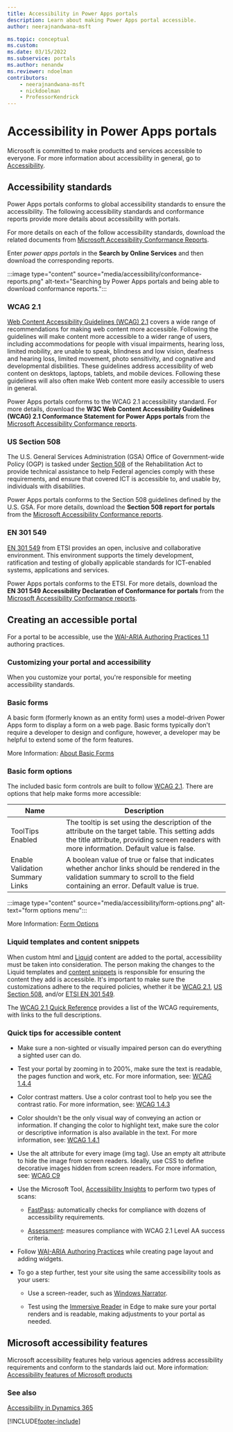 ```yaml
---
title: Accessibility in Power Apps portals
description: Learn about making Power Apps portal accessible.
author: neerajnandwana-msft

ms.topic: conceptual
ms.custom: 
ms.date: 03/15/2022
ms.subservice: portals
ms.author: nenandw
ms.reviewer: ndoelman
contributors:
    - neerajnandwana-msft
    - nickdoelman
    - ProfessorKendrick
---
```

 
# Accessibility in Power Apps portals

Microsoft is committed to make products and services accessible to everyone. For more information about accessibility in general, go to [Accessibility](https://www.microsoft.com/accessibility).

## Accessibility standards

Power Apps portals conforms to global accessibility standards to ensure the accessibility. The following accessibility standards and conformance reports provide more details about accessibility with portals.

For more details on each of the follow accessibility standards, download the related documents from [Microsoft Accessibility Conformance Reports](https://cloudblogs.microsoft.com/industry-blog/government/2018/09/11/accessibility-conformance-reports/).

Enter *power apps portals* in the **Search by Online Services** and then download the corresponding reports.

:::image type="content" source="media/accessibility/conformance-reports.png" alt-text="Searching by Power Apps portals and being able to download conformance reports.":::

### WCAG 2.1

[Web Content Accessibility Guidelines (WCAG) 2.1](https://www.w3.org/TR/WCAG21/) covers a wide range of recommendations for making web content more accessible. Following the guidelines will make content more accessible to a wider range of users, including accommodations for people with visual impairments, hearing loss, limited mobility, are unable to speak, blindness and low vision, deafness and hearing loss, limited movement, photo sensitivity, and cognative and developmental disbilities. These guidelines address accessibility of web content on desktops, laptops, tablets, and mobile devices. Following these guidelines will also often make Web content more easily accessible to users in general.

Power Apps portals conforms to the WCAG 2.1 accessibility standard. For more details, download the **W3C Web Content Accessibility Guidelines (WCAG) 2.1 Conformance Statement for Power Apps portals** from the [Microsoft Accessibility Conformance reports](#accessibility-standards).

### US Section 508

The U.S. General Services Administration (GSA) Office of Government-wide Policy (OGP) is tasked under [Section 508](https://www.section508.gov/) of the Rehabilitation Act to provide technical assistance to help Federal agencies comply with these requirements, and ensure that covered ICT is accessible to, and usable by, individuals with disabilities.

Power Apps portals conforms to the Section 508 guidelines defined by the U.S. GSA. For more details, download the **Section 508 report for portals** from the [Microsoft Accessibility Conformance reports](#accessibility-standards).

### EN 301 549

[EN 301 549](https://www.etsi.org/deliver/etsi_en/301500_301599/301549/02.01.02_60/en_301549v020102p.pdf) from ETSI provides an open, inclusive and collaborative environment. This environment supports the timely development, ratification and testing of globally applicable standards for ICT-enabled systems, applications and services.

Power Apps portals conforms to the ETSI. For more details, download the **EN 301 549 Accessibility Declaration of Conformance for portals** from the [Microsoft Accessibility Conformance reports](#accessibility-standards).

## Creating an accessible portal

For a portal to be accessible, use the [WAI-ARIA Authoring Practices 1.1](https://www.w3.org/TR/wai-aria-practices/) authoring practices.

### Customizing your portal and accessibility

When you customize your portal, you're responsible for meeting accessibility standards.

### Basic forms

A basic form (formerly known as an entity form) uses a model-driven Power Apps form to display a form on a web page. Basic forms typically don't require a developer to design and configure, however, a developer may be helpful to extend some of the form features.

More Information: [About Basic Forms](../configure/entity-forms.md)

### Basic form options

The included basic form controls are built to follow [WCAG 2.1](https://www.w3.org/TR/WCAG21/). There are options that help make forms more accessible:

| **Name**                        | **Description**                                                                                                                                                                               |
|---------------------------------|-----------------------------------------------------------------------------------------------------------------------------------------------------------------------------------------------|
| ToolTips Enabled                | The tooltip is set using the description of the attribute on the target table. This setting adds the title attribute, providing screen readers with more information. Default value is false. |
| Enable Validation Summary Links | A boolean value of true or false that indicates whether anchor links should be rendered in the validation summary to scroll to the field containing an error. Default value is true.          |

:::image type="content" source="media/accessibility/form-options.png" alt-text="form options menu":::

More Information: [Form Options](../configure/entity-forms.md#form-options)

### Liquid templates and content snippets

When custom html and [Liquid](../liquid/liquid-overview.md) content are added to the portal, accessibility must be taken into consideration. The person making the changes to the Liquid templates and [content snippets](../configure/customize-content-snippets.md) is responsible for ensuring the content they add is accessible. It's important to make sure the customizations adhere to the required policies, whether it be [WCAG 2.1](#wcag-21), [US Section 508](#us-section-508), and/or [ETSI EN 301 549](#en-301-549).

The [WCAG 2.1 Quick Reference](https://www.w3.org/WAI/WCAG21/quickref/) provides a list of the WCAG requirements, with links to the full descriptions.

### Quick tips for accessible content

- Make sure a non-sighted or visually impaired person can do everything a sighted user can do.

- Test your portal by zooming in to 200%, make sure the text is readable, the pages function and work, etc. For more information, see: [WCAG 1.4.4](https://www.w3.org/WAI/WCAG21/Understanding/resize-text.html)

- Color contrast matters.  Use a color contrast tool to help you see the contrast ratio. For more information, see: [WCAG 1.4.3](https://www.w3.org/WAI/WCAG21/Understanding/contrast-minimum.html)

- Color shouldn't be the only visual way of conveying an action or information. If changing the color to highlight text, make sure the color or descriptive information is also available in the text. For more information, see: [WCAG 1.4.1](https://www.w3.org/WAI/WCAG21/Understanding/use-of-color.html)

- Use the alt attribute for every image (img tag). Use an empty alt attribute to hide the image from screen readers. Ideally, use CSS to define decorative images hidden from screen readers. For more information, see: [WCAG C9](https://www.w3.org/WAI/WCAG21/Techniques/css/C9.html)

- Use the Microsoft Tool, [Accessibility Insights](https://accessibilityinsights.io/) to perform two types of scans:

    - [FastPass](https://accessibilityinsights.io/docs/en/web/getstarted/fastpass/): automatically checks for compliance with dozens of accessibility requirements.

    - [Assessment](https://accessibilityinsights.io/docs/en/web/getstarted/assessment/): measures compliance with WCAG 2.1 Level AA success criteria.

- Follow [WAI-ARIA Authoring Practices](https://www.w3.org/TR/wai-aria-practices/) while creating page layout and adding widgets.

- To go a step further, test your site using the same accessibility tools as your users:

    - Use a screen-reader, such as [Windows Narrator](https://support.microsoft.com/en-us/windows/chapter-1-introducing-narrator-7fe8fd72-541f-4536-7658-bfc37ddaf9c6#WindowsVersion=Windows_11).

    - Test using the [Immersive Reader](https://education.microsoft.com/en-us/resource/9b010288) in Edge to make sure your portal renders and is readable, making adjustments to your portal as needed.

## Microsoft accessibility features

Microsoft accessibility features help various agencies address accessibility requirements and conform to the standards laid out. More information: [Accessibility features of Microsoft products](https://sway.office.com/vAdiAMXOJEQGVbqX)

### See also

[Accessibility in Dynamics 365](/dynamics365/get-started/accessibility/)


[!INCLUDE[footer-include](../../../includes/footer-banner.md)]